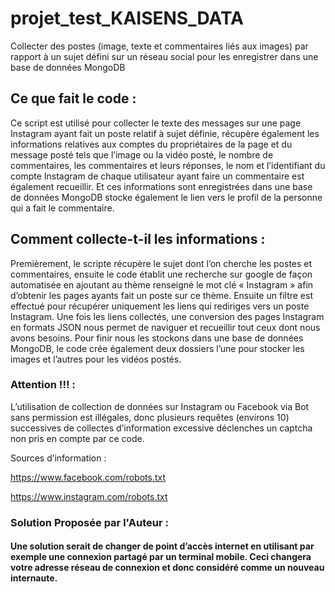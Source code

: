 # projet_test_KAISENS_DATA

Collecter des postes (image, texte et commentaires liés aux images) par rapport à un sujet défini sur un réseau social pour les enregistrer dans une base de données MongoDB 


## Ce que fait le code :

Ce script est utilisé pour collecter le texte des messages sur une page Instagram ayant fait un poste relatif à sujet définie, récupère également les informations relatives aux comptes du propriétaires de la page et du message posté tels que l’image ou la vidéo posté, le nombre de commentaires, les commentaires et leurs réponses, le nom et l’identifiant du compte Instagram de chaque utilisateur ayant faire un commentaire est également recueillir. Et ces informations sont enregistrées dans une base de données MongoDB stocke également le lien vers le profil de la personne qui a fait le commentaire.

## Comment collecte-t-il les informations :

Premièrement, le scripte récupère le sujet dont l’on cherche les postes et commentaires, ensuite le code établit une recherche sur google de façon automatisée en ajoutant au thème renseigné le mot clé « Instagram » afin d’obtenir les pages ayants fait un poste sur ce thème. Ensuite un filtre est effectué pour récupérer uniquement les liens qui rediriges vers un poste Instagram. Une fois les liens collectés, une conversion des pages Instagram en formats JSON nous permet de naviguer et recueillir tout ceux dont nous avons besoins. Pour finir nous les stockons dans une base de données MongoDB, le code crée également deux dossiers l’une pour stocker les images et l’autres pour les vidéos postés.

### Attention !!! :

L’utilisation de collection de données sur Instagram ou Facebook via Bot sans permission est illégales, donc plusieurs requêtes (environs 10) successives de collectes d’information excessive déclenches un captcha non pris en compte par ce code. 

Sources d’information : 

https://www.facebook.com/robots.txt 

https://www.instagram.com/robots.txt


### Solution Proposée par l'Auteur : 
#### Une solution serait de changer de point d’accès internet en utilisant par exemple une connexion partagé par un terminal mobile. Ceci changera votre adresse réseau de connexion et donc considéré comme un nouveau internaute.

